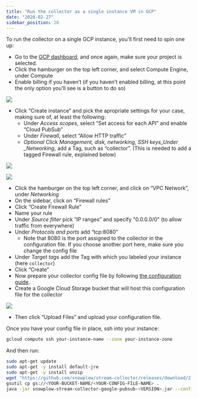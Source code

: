 ```yaml
---
title: "Run the collector as a single instance VM in GCP"
date: "2020-02-27"
sidebar_position: 20
---
```


To run the collector on a single GCP instance, you'll first need to spin one up:

- Go to the [GCP dashboard](https://console.cloud.google.com/home/dashboard), and once again, make sure your project is selected.
- Click the hamburger on the top left corner, and select Compute Engine, under Compute
- Enable billing if you haven’t (if you haven’t enabled billing, at this point the only option you’ll see is a button to do so)

![](images/gcloud-create-instance-1.png)

- Click “Create instance” and pick the apropriate settings for your case, making sure of, at least the following:
  - Under _Access scopes_, select “Set access for each API” and enable “Cloud PubSub”
  - Under _Firewall_, select “Allow HTTP traffic”
  - _Optional_ Click _Management, disk, networking, SSH keys_Under \_Networking_, add a Tag, such as “collector”. (This is needed to add a tagged Firewall rule, explained below)

![](images/gcloud-create-instance-2.png)

![](images/gcloud-create-instance-3.png)

- Click the hamburger on the top left corner, and click on “VPC Network”, under _Networking_
- On the sidebar, click on “Firewall rules”
- Click “Create Firewall Rule”
- Name your rule
- Under _Source filter_ pick “IP ranges” and specify "0.0.0.0/0" (to allow traffic from everywhere)
- Under _Protocols and ports_ add “tcp:8080”
  - Note that 8080 is the port assigned to the collector in the configuration file. If you choose another port here, make sure you change the config file
- Under _Target tags_ add the Tag with which you labeled your instance (here `collector`)
- Click “Create”
- Now prepare your collector config file by following [the configuration guide](/docs/pipeline-components-and-applications/stream-collector/configure/index.md).
- Create a Google Cloud Storage bucket that will host this configuration file for the collector

![](images/gcloud-create-bucket-1.png)

- Then click “Upload Files” and upload your configuration file.

Once you have your config file in place, ssh into your instance:

```bash
gcloud compute ssh your-instance-name --zone your-instance-zone
```

And then run:

```bash
sudo apt-get update
sudo apt-get -y install default-jre
sudo apt-get -y install unzip
wget "https://github.com/snowplow/stream-collector/releases/download/2.3.0/snowplow-stream-collector-google-pubsub-<VERSION>.jar"
gsutil cp gs://<YOUR-BUCKET-NAME/<YOUR-CONFIG-FILE-NAME> .
java -jar snowplow-stream-collector-google-pubsub-<VERSION>.jar --config <YOUR-CONFIG-FILE-NAME>
```
